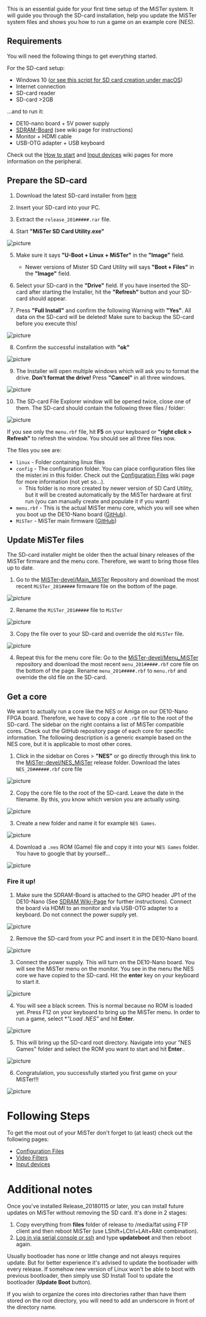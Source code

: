 This is an essential guide for your first time setup of the MiSTer system. It will guide you through the SD-card installation, help you update the MiSTer system files and shows you how to run a game on an example core (NES).

## Requirements
You will need the following things to get everything started.

For the SD-card setup:
* Windows 10 ([or see this script for SD card creation under macOS](https://github.com/michaelshmitty/SD-Installer-macos_MiSTer))
* Internet connection
* SD-card reader
* SD-card >2GB

...and to run it:
* DE10-nano board + 5V power supply
* [SDRAM-Board](SDRAM-Board) (see wiki page for instructions)
* Monitor + HDMI cable
* USB-OTG adapter + USB keyboard

Check out the [How to start](How-to-start-with-MiSTer) and [Input devices](Input-devices) wiki pages for more information on the peripheral.

## Prepare the SD-card

1. Download the latest SD-card installer from [here](https://github.com/MiSTer-devel/SD-Installer-Win64_MiSTer)

2. Insert your SD-card into your PC.

3. Extract the `release_201#####.rar` file.

4. Start **"MiSTer SD Card Utility.exe"**

 ![picture](pictures/setup-windows_sd-card_installer_window.png)

5. Make sure it says **"U-Boot + Linux + MiSTer"** in the **"Image"** field.
   - Newer versions of Mister SD Card Utility will says **"Boot + Files"** in the **"Image"** field.

6. Select your SD-card in the **"Drive"** field. If you have inserted the SD-card after starting the Installer, hit the  **"Refresh"** button and your SD-card should appear.

7. Press **"Full Install"** and confirm the following Warning with **"Yes"**. All data on the SD-card will be deleted! Make sure to backup the SD-card before you execute this!

 ![picture](pictures/setup-windows_sd-card_installer_warning.png)

8. Confirm the successful installation with **"ok"**

  ![picture](pictures/setup-windows_sd-card_installer_install_success.png)

9. The Installer will open multiple windows which will ask you to format the drive. **Don't format the drive!** Press **"Cancel"** in all three windows.

 ![picture](pictures/setup-windows_sd-card_installer_close_format.png)

10. The SD-card File Explorer window will be opened twice, close one of them. The SD-card should contain the following three files / folder:

 ![picture](pictures/setup-windows_sd-card_installer_sd-card_content.png)

 If you see only the `menu.rbf` file, hit **F5** on your keyboard or **"right click > Refresh"** to refresh the window. You should see all three files now.

 The files you see are:
 * `linux` - Folder containing linux files
 * `config` - The configuration folder. You can place configuration files like the mister.ini in this folder. Check out the [Configuration Files](Configuration-Files) wiki page for more information (not yet so...).
   - This folder is no more created by newer version of SD Card Utility, but it will be created automatically by the MiSTer hardware at first run (you can manually create and populate it if you want)
 * `menu.rbf` - This is the actual MiSTer menu core, which you will see when you boot up the DE10-Nano board  ([GitHub](https://github.com/MiSTer-devel/Menu_MiSTer/tree/master/releases)).
 * `MiSTer` - MiSTer main firmware ([GitHub](https://github.com/MiSTer-devel/Main_MiSTer/tree/master/releases))


## Update MiSTer files

The SD-card installer might be older then the actual binary releases of the MiSTer firmware and the menu core. Therefore, we want to bring those files up to date.

1. Go to the [MiSTer-devel/Main_MiSTer](https://github.com/MiSTer-devel/Main_MiSTer/tree/master/releases) Repository and download the most recent `MiSTer_201#####` firmware file on the bottom of the page.

 ![picture](pictures/setup-windows_mister-files-update_download-firmware.png)

2. Rename the `MiSTer_201#####` file to `MiSTer`

 ![picture](pictures/setup-windows_mister-files-update_rename-firmware.png)

3. Copy the file over to your SD-card and override the old `MiSTer` file.

 ![picture](pictures/setup-windows_mister-files-update_override.png)

4. Repeat this for the menu core file: Go to the [MiSTer-devel/Menu_MiSTer](https://github.com/MiSTer-devel/Menu_MiSTer/tree/master/releases) repository and download the most recent `menu_201#####.rbf` core file on the bottom of the page. Rename `menu_201#####.rbf` to `menu.rbf` and override the old file on the SD-card.

## Get a core

We want to actually run a core like the NES or Amiga on our DE10-Nano FPGA board. Therefore, we have to copy a core `.rbf` file to the root of the SD-card. The sidebar on the right contains a list of MiSTer compatible cores. Check out the GitHub repository page of each core for specific information. The following description is a generic example based on the NES core, but it is applicable to most other cores.

1. Click in the sidebar on Cores > **"NES"** or go directly through this link to the [MiSTer-devel/NES_MiSTer](https://github.com/MiSTer-devel/NES_MiSTer/tree/master/releases) release folder. Download the lates `NES_20######.rbf` core file

 ![picture](pictures/setup-core_download-nes.png)

2. Copy the core file to the root of the SD-card. Leave the date in the filename. By this, you know which version you are actually using.

 ![picture](pictures/setup-core_copy-nes-to-sd.png)

3. Create a new folder and name it for example `NES Games`.

 ![picture](pictures/setup-core_create-folder.png)

4. Download a `.nes` ROM (Game) file and copy it into your `NES Games` folder. You have to google that by yourself...

 ![picture](pictures/setup-core_copy-rom-to-sd.png)

### Fire it up!

1. Make sure the SDRAM-Board is attached to the GPIO header JP1 of the DE10-Nano (See [SDRAM Wiki-Page](SDRAM-Board) for further instructions). Connect the board via HDMI to an monitor and via USB-OTG adapter to a keyboard. Do not connect the power supply yet.

 ![picture](pictures/setup-fireup_connect-it.jpg)

2. Remove the SD-card from your PC and insert it in the DE10-Nano board.

 ![picture](pictures/setup-fireup_insert-sd.jpg)

3. Connect the power supply. This will turn on the DE10-Nano board. You will see the MiSTer menu on the monitor. You see in the menu the NES core we have copied to the SD-card. Hit the **enter** key on your keyboard to start it.

 ![picture](pictures/setup-fireup_mister-menu.jpg)

4. You will see a black screen. This is normal because no ROM is loaded yet. Press F12 on your keyboard to bring up the MiSTer menu. In order to run a game, select **"Load *.NES"** and hit **Enter**.

 ![picture](pictures/setup-fireup_nes-main-menu.jpg)

5. This will bring up the SD-card root directory. Navigate into your "NES Games" folder and select the ROM you want to start and hit **Enter**..

 ![picture](pictures/setup-fireup_nes-select-rom.jpg)

6. Congratulation, you successfully started you first game on your MiSTer!!!

 ![picture](pictures/setup-fireup_nes-rom-running.jpg)

# Following Steps

To get the most out of your MiSTer don't forget to (at least) check out the following pages:
- [Configuration Files](Configuration-Files)
- [Video Filters](https://github.com/MiSTer-devel/Main_MiSTer/wiki/HDMI-Scaler-Custom-Filter-Coefficients)
- [Input devices](Input-devices)

# Additional notes
Once you've installed Release_20180115 or later, you can install future updates on MiSTer without removing the SD card. It's done in 2 stages:
1) Copy everything from **files** folder of release to /media/fat using FTP client and then reboot MiSTer (use LShift+LCtrl+LAlt+RAlt combination).
2) [Log in via serial console or ssh](https://github.com/MiSTer-devel/Main_MiSTer/wiki/Network-access) and type **updateboot** and then reboot again.

Usually bootloader has none or little change and not always requires update. But for better experience it's advised to update the bootloader with every release. If somehow new version of Linux won't be able to boot with previous bootloader, then simply use SD Install Tool to update the bootloader (**Update Boot** button).

If you wish to organize the cores into directories rather than have them stored on the root directory, you will need to add an underscore in front of the directory name.